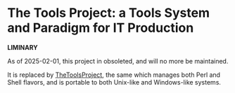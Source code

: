 # The Tools Project: a Tools System and Paradigm for IT Production

__LIMINARY__

As of 2025-02-01, this project in obsoleted, and will no more be maintained.

It is replaced by [TheToolsProject](https://www.github.com/trychlos/TheToolsProject), the same which manages both Perl and Shell flavors, and is portable to both Unix-like and Windows-like systems.
